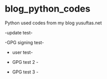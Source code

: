 # blog_python_codes
Python used codes from my blog yusuftas.net 

-update test-

-GPG signing test-

- user test-

- GPG test 2 -

- GPG test 3 -
